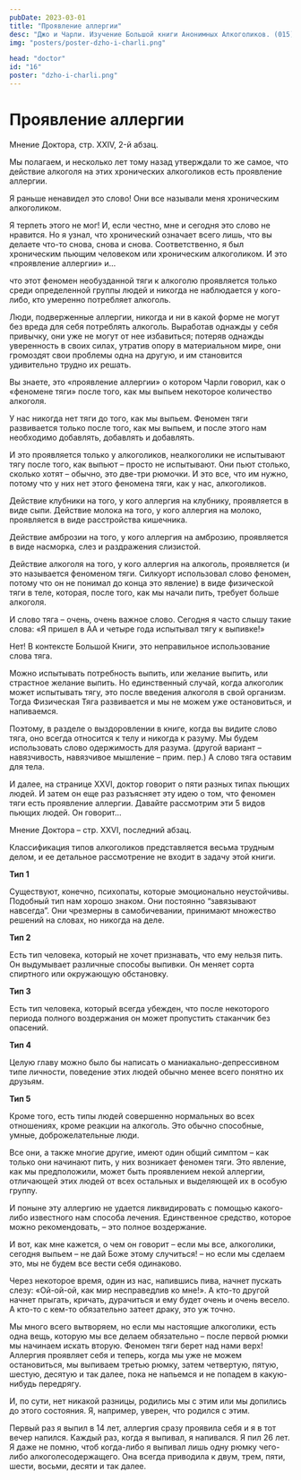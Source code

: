 ```yaml
---
pubDate: 2023-03-01
title: "Проявление аллергии"
desc: "Джо и Чарли. Изучение Большой книги Анонимных Алкоголиков. (015)"
img: "posters/poster-dzho-i-charli.png"

head: "doctor"
id: "16"
poster: "dzho-i-charli.png"
---
```


# Проявление аллергии

Мнение Доктора, стр. XXIV, 2-й абзац.

Мы полагаем, и несколько лет тому назад утверждали то же самое, что действие алкоголя на этих хронических алкоголиков есть проявление аллергии.

Я раньше ненавидел это слово! Они все называли меня хроническим алкоголиком.

Я терпеть этого не мог! И, если честно, мне и сегодня это слово не нравится. Но я узнал, что хронический означает всего лишь, что вы делаете что-то снова, снова и снова. Соответственно, я был хроническим пьющим человеком или хроническим алкоголиком. И это «проявление аллергии» и…

что этот феномен необузданной тяги к алкоголю проявляется только среди определенной группы людей и никогда не наблюдается у кого-либо, кто умеренно потребляет алкоголь.

Люди, подверженные аллергии, никогда и ни в какой форме не могут без вреда для себя потреблять алкоголь. Выработав однажды у себя привычку, они уже не могут от нее избавиться; потеряв однажды уверенность в своих силах, утратив опору в материальном мире, они громоздят свои проблемы одна на другую, и им становится удивительно трудно их решать.

Вы знаете, это «проявление аллергии» о котором Чарли говорил, как о «феномене тяги» после того, как мы выпьем некоторое количество алкоголя.

У нас никогда нет тяги до того, как мы выпьем. Феномен тяги развивается только после того, как мы выпьем, и после этого нам необходимо добавлять, добавлять и добавлять.

И это проявляется только у алкоголиков, неалкоголики не испытывают тягу после того, как выпьют – просто не испытывают. Они пьют столько, сколько хотят – обычно, это две-три рюмочки. И это все, что им нужно, потому что у них нет этого феномена тяги, как у нас, алкоголиков.

Действие клубники на того, у кого аллергия на клубнику, проявляется в виде сыпи. Действие молока на того, у кого аллергия на молоко, проявляется в виде расстройства кишечника.

Действие амброзии на того, у кого аллергия на амброзию, проявляется в виде насморка, слез и раздражения слизистой.

Действие алкоголя на того, у кого аллергия на алкоголь, проявляется (и это называется феноменом тяги. Силкуорт использовал слово феномен, потому что он не понимал до конца это явление) в виде физической тяги в теле, которая, после того, как мы начали пить, требует больше алкоголя.

И слово тяга – очень, очень важное слово. Сегодня я часто слышу такие слова: «Я пришел в АА и четыре года испытывал тягу к выпивке!»

Нет! В контексте Большой Книги, это неправильное использование слова тяга.

Можно испытывать потребность выпить, или желание выпить, или страстное желание выпить. Но единственный случай, когда алкоголик может испытывать тягу, это после введения алкоголя в свой организм. Тогда Физическая Тяга развивается и мы не можем уже остановиться, и напиваемся.

Поэтому, в разделе о выздоровлении в книге, когда вы видите слово тяга, оно всегда относится к телу и никогда к разуму. Мы будем использовать слово одержимость для разума. (другой вариант – навязчивость, навязчивое мышление – прим. пер.) А слово тяга оставим для тела.

И далее, на странице XXVI, доктор говорит о пяти разных типах пьющих людей. И затем он еще раз разъясняет эту идею о том, что феномен тяги есть проявление аллергии. Давайте рассмотрим эти 5 видов пьющих людей. Он говорит…

Мнение Доктора – стр. XXVI, последний абзац.

Классификация типов алкоголиков представляется весьма трудным делом, и ее детальное рассмотрение не входит в задачу этой книги.

**Тип 1**

Существуют, конечно, психопаты, которые эмоционально неустойчивы. Подобный тип нам хорошо знаком. Они постоянно “завязывают навсегда”. Они чрезмерны в самобичевании, принимают множество решений на словах, но никогда на деле.

**Тип 2**

Есть тип человека, который не хочет признавать, что ему нельзя пить. Он выдумывает различные способы выпивки. Он меняет сорта спиртного или окружающую обстановку.

**Тип 3**

Есть тип человека, который всегда убежден, что после некоторого периода полного воздержания он может пропустить стаканчик без опасений.

**Тип 4**

Целую главу можно было бы написать о маниакально-депрессивном типе личности, поведение этих людей обычно менее всего понятно их друзьям.

**Тип 5**

Кроме того, есть типы людей совершенно нормальных во всех отношениях, кроме реакции на алкоголь. Это обычно способные, умные, доброжелательные люди.

Все они, а также многие другие, имеют один общий симптом – как только они начинают пить, у них возникает феномен тяги. Это явление, как мы предположили, может быть проявлением некой аллергии, отличающей этих людей от всех остальных и выделяющей их в особую группу.

И поныне эту аллергию не удается ликвидировать с помощью какого-либо известного нам способа лечения. Единственное средство, которое можно рекомендовать, – это полное воздержание.

И вот, как мне кажется, о чем он говорит – если мы все, алкоголики, сегодня выпьем – не дай Боже этому случиться! – но если мы сделаем это, мы не будем все вести себя одинаково.

Через некоторое время, один из нас, напившись пива, начнет пускать слезу: «Ой-ой-ой, как мир несправедлив ко мне!». А кто-то другой начнет прыгать, кричать, дурачиться и ему будет очень и очень весело. А кто-то с кем-то обязательно затеет драку, это уж точно.

Мы много всего вытворяем, но если мы настоящие алкоголики, есть одна вещь, которую мы все делаем обязательно – после первой рюмки мы начинаем искать вторую. Феномен тяги берет над нами верх! Аллергия проявляет себя и теперь, когда мы уже не можем остановиться, мы выпиваем третью рюмку, затем четвертую, пятую, шестую, десятую и так далее, пока не напьемся и не попадем в какую-нибудь передрягу.

И, по сути, нет никакой разницы, родились мы с этим или мы допились до этого состояния. Я, например, уверен, что родился с этим.

Первый раз я выпил в 14 лет, аллергия сразу проявила себя и я в тот вечер напился. Каждый раз, когда я выпивал, я напивался. Я пил 26 лет. Я даже не помню, чтоб когда-либо я выпивал лишь одну рюмку чего-либо алкоголесодержащего. Она всегда приводила к двум, трем, пяти, шести, восьми, десяти и так далее.
